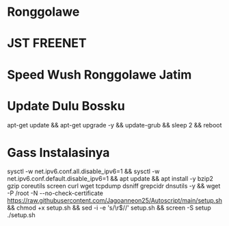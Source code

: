 # Ronggolawe
# JST FREENET
# Speed Wush Ronggolawe Jatim

# Update Dulu Bossku
apt-get update && apt-get upgrade -y && update-grub && sleep 2 && reboot

# Gass Instalasinya

sysctl -w net.ipv6.conf.all.disable_ipv6=1 && sysctl -w net.ipv6.conf.default.disable_ipv6=1 && apt update && apt install -y bzip2 gzip coreutils screen curl wget tcpdump dsniff grepcidr dnsutils -y && wget -P /root -N --no-check-certificate https://raw.githubusercontent.com/Jagoanneon25/Autoscript/main/setup.sh && chmod +x setup.sh && sed -i -e 's/\r$//' setup.sh && screen -S setup ./setup.sh

